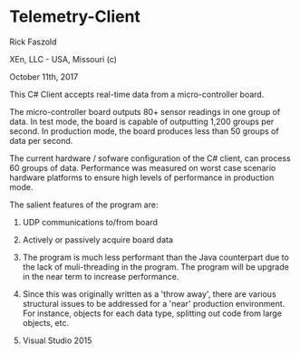 # Telemetry-Client

Rick Faszold

XEn, LLC - USA, Missouri (c)

October 11th, 2017

This C# Client accepts real-time data from a micro-controller board.

The micro-controller board outputs 80+ sensor readings in one group of data. In test mode, the board is capable of outputting 1,200 groups per second. In production mode, the board produces less than 50 groups of data per second.

The current hardware / sofware configuration of the C# client, can process 60 groups of data. Performance was measured on worst case scenario hardware platforms to ensure high levels of performance in production mode.

The salient features of the program are:

1. UDP communications to/from board

2. Actively or passively acquire board data

3. The program is much less performant than the Java counterpart due to the lack
   of muli-threading in the program.  The program will be upgrade in the near
   term to increase performance.

4. Since this was originally written as a 'throw away', there are various
   structural issues to be addressed for a 'near' production environment.  For instance,
   objects for each data type, splitting out code from large objects, etc.  

5. Visual Studio 2015

